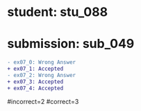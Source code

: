 # student: stu_088
# submission: sub_049

```diff
- ex07_0: Wrong Answer
+ ex07_1: Accepted
- ex07_2: Wrong Answer
+ ex07_3: Accepted
+ ex07_4: Accepted
```
#incorrect=2
#correct=3
